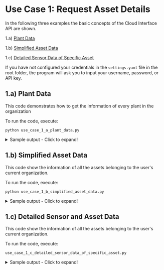 # Use Case 1: Request Asset Details
In the following three examples the basic concepts of the Cloud Interface API are shown.

1.a) [Plant Data](#use_case_1_a)

1.b) [Simplified Asset Data](#use_case_1_b)

1.c) [Detailed Sensor Data of Specific Asset](#use_case_1_c)

If you have not configured your credentials in the `settings.yaml` file in the root folder,
the program will ask you to input your username, password, or API key.

 
## <a name="use_case_1_a"></a>1.a) Plant Data
This code demonstrates how to get the information of every plant in the organization

To run the code, execute:

    python use_case_1_a_plant_data.py
    
<details>
  <summary>Sample output - Click to expand!</summary>

    Organization 1234, Tasty Manufacturing
    
    {'address': 'Smart Street 1, 10001 New York, USA',
     'city': 'New York',
     'country': 'USA',
     'industryTypeID': 3,
     'industryTypeName': 'Other',
     'locationLatitude': '-74.00594130000000000000',
     'locationLongitude': '40.71278370000000000000',
     'organization': {'isPrivateOrgarnization': False,
                      'organizationID': 1234,
                      'organizationName': 'Tasty Manufacturing'},
     'pinNumber': '12345',
     'plantID': 5678,
     'plantName': 'Food Factory',
     'siteIdentifier': None,
     'uniqueID': '1234abcd-1a2b-3c4d-5d6f-abcd1234ffff'}
     
   </details> 
    
## <a name="use_case_1_b"></a>1.b) Simplified Asset Data
This code show the information of all the assets belonging to the user's current organization.

To run the code, execute:

    python use_case_1_b_simplified_asset_data.py

<details>
  <summary>Sample output - Click to expand!</summary>
  
    Organization 1234, Tasty Manufacturing
    
    Plant 5678, Food Factory:
    Assets:
    {'assetGroupID': 1000,
     'assetID': 2000,
     'assetName': 'Motor 1',
     'assetResponsibleID': None,
     'assetResponsibleName': None,
     'assetType': {'assetTypeID': 1, 'assetTypeName': 'Motor'},
     'configurationProfileID': 3,
     'configurationProfileName': 'Motor Profile',
     'createdOn': '2018-01-12T16:23:45.931',
     'description': None,
     'healthStatus': {'healthCode': 'Healthy', 'healthColor': '#21BE89'},
     'isFavourite': False,
     'isPowerTrainComponent': False,
     'lastSyncTimeStamp': '2018-01-13T16:23:45.931',
     'lastUpdatedOn': '2018-01-14T16:23:45.931',
     'locationLatitude': '',
     'locationLongitude': '',
     'organization': {'isPrivateOrgarnization': False,
                      'organizationID': 1234,
                      'organizationName': 'Tasty Manufacturing'},
     'plantID': 5678,
     'plantName': 'Food Factory',
     'sensorIdentifier': 'S2A0000001-ABCD',
     'sensorTypeID': 1,
     'serialNumber': '10',
     'siteIdentifier': None}
   
   </details> 
    
## <a name="use_case_1_c"></a>1.c) Detailed Sensor and Asset Data
This code show the information of all the assets belonging to the user's current organization.


To run the code, execute:

    use_case_1_c_detailed_sensor_data_of_specific_asset.py
   
<details>
  <summary>Sample output - Click to expand!</summary>

    Organization 1234, Tasty Manufacturing
    
    Plant 5678, Food Factory:
    Assets:
    Detailed data of Asset 2000, Motor 1:
    {'assetGroupID': 1000,
     'assetGroupName': 'Group 1',
     'assetID': 2000,
     'assetName': 'Motor 1',
     'assetPictures': [],
     'assetProperties': [{'assetPropertyAvailableValueID': 1,
                          'assetPropertyDataType': 'Identifier',
                          'assetPropertyName': 'Motor Standard',
                          'assetPropertyPrecision': 0,
                          'assetPropertySequenceNr': 101,
                          'assetPropertyType': 'MotorClass',
                          'assetPropertyValue': 'IEC',
                          'isEnabled': True,
                          'measurementUnitGroup': None},
                         {'assetPropertyAvailableValueID': 13,
                          'assetPropertyDataType': 'Identifier',
                          'assetPropertyName': 'Speed Control',
                          'assetPropertyPrecision': 0,
                          'assetPropertySequenceNr': 102,
                          'assetPropertyType': 'MotorType',
                          'assetPropertyValue': 'Fixed Speed',
                          'isEnabled': True,
                          'measurementUnitGroup': None},
                         {'assetPropertyAvailableValueID': None,
                          'assetPropertyDataType': 'Decimal',
                          'assetPropertyName': 'Voltage',
                          'assetPropertyPrecision': 0,
                          'assetPropertySequenceNr': 103,
                          'assetPropertyType': 'Nameplate_Voltage',
                          'assetPropertyValue': '123.0000',
                          'isEnabled': True,
                          'measurementUnitGroup': {'measurementUnitGroupID': 8,
                                                   'measurementUnitGroupName': 'Voltage '
                                                                               'Unit'}},
                         {'assetPropertyAvailableValueID': None,
                          'assetPropertyDataType': 'Decimal',
                          'assetPropertyName': 'Current',
                          'assetPropertyPrecision': 2,
                          'assetPropertySequenceNr': 104,
                          'assetPropertyType': 'Nameplate_Current',
                          'assetPropertyValue': '3.0000',
                          'isEnabled': True,
                          'measurementUnitGroup': {'measurementUnitGroupID': 9,
                                                   'measurementUnitGroupName': 'Ampere '
                                                                               'Unit'}},
                         {'assetPropertyAvailableValueID': None,
                          'assetPropertyDataType': 'Decimal',
                          'assetPropertyName': 'Speed',
                          'assetPropertyPrecision': 1,
                          'assetPropertySequenceNr': 101,
                          'assetPropertyType': 'Nameplate_Speed',
                          'assetPropertyValue': '1250.0000',
                          'isEnabled': True,
                          'measurementUnitGroup': {'measurementUnitGroupID': 14,
                                                   'measurementUnitGroupName': 'Rotation '
                                                                               'Unit'}},
                         {'assetPropertyAvailableValueID': None,
                          'assetPropertyDataType': 'String',
                          'assetPropertyName': 'DE Bearing',
                          'assetPropertyPrecision': 0,
                          'assetPropertySequenceNr': 109,
                          'assetPropertyType': 'Nameplate_DSBearing',
                          'assetPropertyValue': '1234',
                          'isEnabled': True,
                          'measurementUnitGroup': None},
                         {'assetPropertyAvailableValueID': None,
                          'assetPropertyDataType': 'String',
                          'assetPropertyName': 'NDE Bearing',
                          'assetPropertyPrecision': 0,
                          'assetPropertySequenceNr': 111,
                          'assetPropertyType': 'Nameplate_NDSBearing',
                          'assetPropertyValue': '1234',
                          'isEnabled': True,
                          'measurementUnitGroup': None},
                         {'assetPropertyAvailableValueID': None,
                          'assetPropertyDataType': 'Decimal',
                          'assetPropertyName': 'Power Factor',
                          'assetPropertyPrecision': 2,
                          'assetPropertySequenceNr': 108,
                          'assetPropertyType': 'Nameplate_PowerFact',
                          'assetPropertyValue': '0.5000',
                          'isEnabled': True,
                          'measurementUnitGroup': None},
                         {'assetPropertyAvailableValueID': None,
                          'assetPropertyDataType': 'Decimal',
                          'assetPropertyName': 'Power',
                          'assetPropertyPrecision': 2,
                          'assetPropertySequenceNr': 105,
                          'assetPropertyType': 'Nameplate_Power',
                          'assetPropertyValue': '60.0000',
                          'isEnabled': True,
                          'measurementUnitGroup': {'measurementUnitGroupID': 5,
                                                   'measurementUnitGroupName': 'Power '
                                                                               'Unit'}},
                         {'assetPropertyAvailableValueID': None,
                          'assetPropertyDataType': 'Decimal',
                          'assetPropertyName': 'Line Frequency',
                          'assetPropertyPrecision': 1,
                          'assetPropertySequenceNr': 106,
                          'assetPropertyType': 'Nameplate_LineFrequency',
                          'assetPropertyValue': '60.0000',
                          'isEnabled': True,
                          'measurementUnitGroup': {'measurementUnitGroupID': 10,
                                                   'measurementUnitGroupName': 'Frequency '
                                                                               'Unit'}},
                         {'assetPropertyAvailableValueID': None,
                          'assetPropertyDataType': 'String',
                          'assetPropertyName': 'DE Manufacturer',
                          'assetPropertyPrecision': 0,
                          'assetPropertySequenceNr': 110,
                          'assetPropertyType': 'Nameplate_DS_Manufacturer',
                          'assetPropertyValue': 'ABCD',
                          'isEnabled': True,
                          'measurementUnitGroup': None},
                         {'assetPropertyAvailableValueID': None,
                          'assetPropertyDataType': 'String',
                          'assetPropertyName': 'NDE Manufacturer',
                          'assetPropertyPrecision': 0,
                          'assetPropertySequenceNr': 112,
                          'assetPropertyType': 'Nameplate_NDS_Manufacturer',
                          'assetPropertyValue': 'ABCD',
                          'isEnabled': True,
                          'measurementUnitGroup': None},
                         {'assetPropertyAvailableValueID': None,
                          'assetPropertyDataType': 'Boolean',
                          'assetPropertyName': 'DE Bearing Sealed',
                          'assetPropertyPrecision': 0,
                          'assetPropertySequenceNr': 120,
                          'assetPropertyType': 'Greasing_IsBearingSealed',
                          'assetPropertyValue': '0',
                          'isEnabled': False,
                          'measurementUnitGroup': None},
                         {'assetPropertyAvailableValueID': None,
                          'assetPropertyDataType': 'Decimal',
                          'assetPropertyName': 'DE Dimension Factor',
                          'assetPropertyPrecision': 0,
                          'assetPropertySequenceNr': 119,
                          'assetPropertyType': 'Greasing_DimensionFactor',
                          'assetPropertyValue': '21.3000',
                          'isEnabled': False,
                          'measurementUnitGroup': None},
                         {'assetPropertyAvailableValueID': 25,
                          'assetPropertyDataType': 'Identifier',
                          'assetPropertyName': 'Motor Type',
                          'assetPropertyPrecision': 0,
                          'assetPropertySequenceNr': 131,
                          'assetPropertyType': 'ShaftRotationType',
                          'assetPropertyValue': 'Induction',
                          'isEnabled': True,
                          'measurementUnitGroup': None}],
     'assetResponsibleID': None,
     'assetResponsibleName': None,
     'assetType': {'assetTypeID': 1, 'assetTypeName': 'Motor'},
     'condition': [{'conditionIndexKey': 'ConditionIndexForAvailability',
                    'conditionIndexName': 'Availability',
                    'conditionIndexStatus': {'status': 'NotApplicable',
                                             'statusCode': None,
                                             'statusCodeMessage': None}},
                   {'conditionIndexKey': 'ConditionIndexForEnvironment',
                    'conditionIndexName': 'Environment',
                    'conditionIndexStatus': {'status': 'Good',
                                             'statusCode': None,
                                             'statusCodeMessage': None}},
                   {'conditionIndexKey': 'ConditionIndexForReliability',
                    'conditionIndexName': 'Reliability',
                    'conditionIndexStatus': {'status': 'Good',
                                             'statusCode': None,
                                             'statusCodeMessage': None}},
                   {'conditionIndexKey': 'ConditionIndexForStress',
                    'conditionIndexName': 'Stress',
                    'conditionIndexStatus': {'status': 'Unknown',
                                             'statusCode': 'NoKPIVals',
                                             'statusCodeMessage': 'There are no '
                                                                  'measurements '
                                                                  'loaded in the '
                                                                  'last 7 days'}},
                   {'conditionIndexKey': 'OverallConditionIndex',
                    'conditionIndexName': 'Overall Condition Index',
                    'conditionIndexStatus': {'status': 'Good',
                                             'statusCode': None,
                                             'statusCodeMessage': None}}],
     'configurationProfileID': 3,
     'configurationProfileName': 'Motor Profile',
     'createdOn': '2018-01-12T16:23:45.931',
     'description': None,
     'firmwareUpdate': {'updateAvailable': True,
                        'updateFirmwareID': 60,
                        'updateFirmwareVersion': '9.1'},
     'healthStatus': {'healthCode': 'Healthy', 'healthColor': '#21BE89'},
     'isFavourite': False,
     'isGroup': True,
     'isPowerTrainComponent': False,
     'labels': [],
     'lastSyncTimeStamp': '2018-01-13T16:23:45',
     'lastUpdatedOn': '2018-01-14T16:23:45',
     'locationLatitude': '',
     'locationLongitude': '',
     'measurements': [{'enableDataValidation': False,
                       'healthStatus': {'healthCode': 'Undefined',
                                        'healthColor': None},
                       'isCalibrationEnabled': False,
                       'isCumulative': False,
                       'isEditable': False,
                       'isHealthParameter': False,
                       'isVisible': True,
                       'measurementCalibration': None,
                       'measurementTypeCode': 'Speed',
                       'measurementTypeDescription': 'Rotational speed of the '
                                                     'shaft, measured in '
                                                     'revolutions per minute (rpm)',
                       'measurementTypeID': 2,
                       'measurementTypeName': 'Speed',
                       'measurementTypePrecision': 0,
                       'measurementTypeSequenceNo': 250,
                       'measurementTypeUnitGroupID': 14,
                       'measurementTypeUnitGroupName': None,
                       'measurementValue': '0.0000',
                       'qualityFlag': 'NotValidated',
                       'timeStamp': '2018-01-14T16:23:45',
                       'uniqueID': '1234abcd-1a2b-3c4d-5d6f-abcd1234ffff'},
                      {'enableDataValidation': True,
                       'healthStatus': {'healthCode': 'Healthy',
                                        'healthColor': '#21BE89'},
                       'isCalibrationEnabled': True,
                       'isCumulative': False,
                       'isEditable': True,
                       'isHealthParameter': True,
                       'isVisible': True,
                       'measurementCalibration': None,
                       'measurementTypeCode': 'SkinTemp',
                       'measurementTypeDescription': 'Temperature in °C or °F, '
                                                     'measured in the contact '
                                                     'point where the sensor tag '
                                                     'touches the mounting parts.',
                       'measurementTypeID': 4,
                       'measurementTypeName': 'Skin Temperature',
                       'measurementTypePrecision': 0,
                       'measurementTypeSequenceNo': 251,
                       'measurementTypeUnitGroupID': 4,
                       'measurementTypeUnitGroupName': None,
                       'measurementValue': '38.1232',
                       'qualityFlag': 'Success',
                       'timeStamp': '2018-01-14T16:23:45',
                       'uniqueID': '1234abcd-1a2b-3c4d-5d6f-abcd1234ffff'},
                      {'enableDataValidation': False,
                       'healthStatus': {'healthCode': 'Healthy',
                                        'healthColor': '#21BE89'},
                       'isCalibrationEnabled': False,
                       'isCumulative': False,
                       'isEditable': True,
                       'isHealthParameter': True,
                       'isVisible': True,
                       'measurementCalibration': None,
                       'measurementTypeCode': 'OverallVibration',
                       'measurementTypeDescription': 'Vibration velocity, '
                                                     'rms-value in mm/s or in/s, '
                                                     'always showing whichever is '
                                                     'the highest value of the '
                                                     'three directions: Radial, '
                                                     'Tangential, Axial.',
                       'measurementTypeID': 8,
                       'measurementTypeName': 'Overall Vibration',
                       'measurementTypePrecision': 3,
                       'measurementTypeSequenceNo': 201,
                       'measurementTypeUnitGroupID': 6,
                       'measurementTypeUnitGroupName': None,
                       'measurementValue': '0.0451',
                       'qualityFlag': 'NotValidated',
                       'timeStamp': '2018-01-14T16:23:45',
                       'uniqueID': '1234abcd-1a2b-3c4d-5d6f-abcd1234ffff'},
                      {'enableDataValidation': False,
                       'healthStatus': {'healthCode': 'Undefined',
                                        'healthColor': None},
                       'isCalibrationEnabled': False,
                       'isCumulative': True,
                       'isEditable': False,
                       'isHealthParameter': False,
                       'isVisible': True,
                       'measurementCalibration': None,
                       'measurementTypeCode': 'Operating',
                       'measurementTypeDescription': 'The number of hours since '
                                                     'the commissioning of the '
                                                     'sensor during which the '
                                                     'motor has been in operation '
                                                     'and not standing still.',
                       'measurementTypeID': 9,
                       'measurementTypeName': 'Operating Time',
                       'measurementTypePrecision': 0,
                       'measurementTypeSequenceNo': 252,
                       'measurementTypeUnitGroupID': 13,
                       'measurementTypeUnitGroupName': None,
                       'measurementValue': '80.0000',
                       'qualityFlag': 'NotValidated',
                       'timeStamp': '2018-01-14T16:23:45',
                       'uniqueID': '1234abcd-1a2b-3c4d-5d6f-abcd1234ffff'},
                      {'enableDataValidation': False,
                       'healthStatus': {'healthCode': 'Undefined',
                                        'healthColor': None},
                       'isCalibrationEnabled': False,
                       'isCumulative': True,
                       'isEditable': False,
                       'isHealthParameter': False,
                       'isVisible': True,
                       'measurementCalibration': None,
                       'measurementTypeCode': 'NumberOfStarts',
                       'measurementTypeDescription': 'The number of times in the '
                                                     'measurement period, that '
                                                     'motor has gone from '
                                                     'standstill to operation.',
                       'measurementTypeID': 10,
                       'measurementTypeName': 'Number of Starts',
                       'measurementTypePrecision': 0,
                       'measurementTypeSequenceNo': 253,
                       'measurementTypeUnitGroupID': 0,
                       'measurementTypeUnitGroupName': None,
                       'measurementValue': '3.0000',
                       'qualityFlag': 'NotValidated',
                       'timeStamp': '2018-01-14T16:23:45',
                       'uniqueID': '1234abcd-1a2b-3c4d-5d6f-abcd1234ffff'},
                      {'enableDataValidation': False,
                       'healthStatus': {'healthCode': 'Undefined',
                                        'healthColor': None},
                       'isCalibrationEnabled': False,
                       'isCumulative': False,
                       'isEditable': False,
                       'isHealthParameter': False,
                       'isVisible': True,
                       'measurementCalibration': None,
                       'measurementTypeCode': 'LineFrequency',
                       'measurementTypeDescription': 'Frequency of the AC-voltage '
                                                     'from the electric supply '
                                                     'network, measured in Hz.',
                       'measurementTypeID': 15,
                       'measurementTypeName': 'Motor Supply Frequency',
                       'measurementTypePrecision': 0,
                       'measurementTypeSequenceNo': 257,
                       'measurementTypeUnitGroupID': 10,
                       'measurementTypeUnitGroupName': None,
                       'measurementValue': '2.0000',
                       'qualityFlag': 'NotValidated',
                       'timeStamp': '2018-01-14T16:23:45',
                       'uniqueID': '1234abcd-1a2b-3c4d-5d6f-abcd1234ffff'},
                      {'enableDataValidation': False,
                       'healthStatus': {'healthCode': 'Healthy',
                                        'healthColor': '#21BE89'},
                       'isCalibrationEnabled': False,
                       'isCumulative': False,
                       'isEditable': False,
                       'isHealthParameter': True,
                       'isVisible': True,
                       'measurementCalibration': None,
                       'measurementTypeCode': 'BearingCondition',
                       'measurementTypeDescription': 'The bearing condition is '
                                                     'calculated for each '
                                                     'measurement. A condition '
                                                     'below 5 means that the '
                                                     'measurement did not reveal '
                                                     'signs of damage. A condition '
                                                     'between 5 and 10 means that '
                                                     'signs of a developing damage '
                                                     'were detected. A condition '
                                                     'higher   than 10 means that '
                                                     'significant damage was '
                                                     'detected . The bearing '
                                                     'condition is based on such '
                                                     'factors as the vibration '
                                                     'spectrum. It has a highly '
                                                     'transient behaviour and can '
                                                     'change significantly from '
                                                     'one measurement to the next.',
                       'measurementTypeID': 27,
                       'measurementTypeName': 'Bearing Condition',
                       'measurementTypePrecision': 0,
                       'measurementTypeSequenceNo': 225,
                       'measurementTypeUnitGroupID': 0,
                       'measurementTypeUnitGroupName': None,
                       'measurementValue': '0.0000',
                       'qualityFlag': 'NotValidated',
                       'timeStamp': '2018-01-14T16:23:45',
                       'uniqueID': '1234abcd-1a2b-3c4d-5d6f-abcd1234ffff'},
                      {'enableDataValidation': False,
                       'healthStatus': {'healthCode': 'Undefined',
                                        'healthColor': None},
                       'isCalibrationEnabled': False,
                       'isCumulative': False,
                       'isEditable': False,
                       'isHealthParameter': False,
                       'isVisible': True,
                       'measurementCalibration': None,
                       'measurementTypeCode': 'Acc_z',
                       'measurementTypeDescription': 'Vibration velocity, '
                                                     'rms-value in mm/s or in/s, '
                                                     'measured in the direction '
                                                     'that is perpendicular to the '
                                                     'baseplate of the smart '
                                                     'sensor tag.',
                       'measurementTypeID': 31,
                       'measurementTypeName': 'Vibration (Radial)',
                       'measurementTypePrecision': 3,
                       'measurementTypeSequenceNo': 202,
                       'measurementTypeUnitGroupID': 6,
                       'measurementTypeUnitGroupName': None,
                       'measurementValue': '0.0987',
                       'qualityFlag': 'NotValidated',
                       'timeStamp': '2018-01-14T16:23:45',
                       'uniqueID': '1234abcd-1a2b-3c4d-5d6f-abcd1234ffff'},
                      {'enableDataValidation': False,
                       'healthStatus': {'healthCode': 'Undefined',
                                        'healthColor': None},
                       'isCalibrationEnabled': False,
                       'isCumulative': False,
                       'isEditable': False,
                       'isHealthParameter': False,
                       'isVisible': True,
                       'measurementCalibration': None,
                       'measurementTypeCode': 'Acc_y',
                       'measurementTypeDescription': 'Vibration velocity, '
                                                     'rms-value in mm/s or in/s, '
                                                     'measured in the direction of '
                                                     'the short edge of the smart '
                                                     'sensor tag.\r\n'
                                                     '\r\n'
                                                     'NOTE: Either the long edge '
                                                     '(preferred) or the short '
                                                     'edge of the sensor MUST '
                                                     'always be parallel to the '
                                                     'motor shaft.',
                       'measurementTypeID': 32,
                       'measurementTypeName': 'Vibration (Tangential)',
                       'measurementTypePrecision': 3,
                       'measurementTypeSequenceNo': 203,
                       'measurementTypeUnitGroupID': 6,
                       'measurementTypeUnitGroupName': None,
                       'measurementValue': '0.1234',
                       'qualityFlag': 'NotValidated',
                       'timeStamp': '2018-01-14T16:23:45',
                       'uniqueID': '1234abcd-1a2b-3c4d-5d6f-abcd1234ffff'},
                      {'enableDataValidation': False,
                       'healthStatus': {'healthCode': 'Undefined',
                                        'healthColor': None},
                       'isCalibrationEnabled': False,
                       'isCumulative': False,
                       'isEditable': False,
                       'isHealthParameter': False,
                       'isVisible': True,
                       'measurementCalibration': None,
                       'measurementTypeCode': 'Acc_x',
                       'measurementTypeDescription': 'Vibration velocity mm/s rms, '
                                                     'measured in the direction of '
                                                     'the long edge of the smart '
                                                     'sensor tag.\r\n'
                                                     '\r\n'
                                                     'NOTE: Either the long edge '
                                                     '(preferred) or the short '
                                                     'edge of the sensor MUST '
                                                     'always be parallel to the '
                                                     'motor shaft.',
                       'measurementTypeID': 33,
                       'measurementTypeName': 'Vibration (Axial)',
                       'measurementTypePrecision': 3,
                       'measurementTypeSequenceNo': 204,
                       'measurementTypeUnitGroupID': 6,
                       'measurementTypeUnitGroupName': None,
                       'measurementValue': '0.1234',
                       'qualityFlag': 'NotValidated',
                       'timeStamp': '2018-01-14T16:23:45',
                       'uniqueID': '1234abcd-1a2b-3c4d-5d6f-abcd1234ffff'},
                      {'enableDataValidation': False,
                       'healthStatus': {'healthCode': 'Undefined',
                                        'healthColor': None},
                       'isCalibrationEnabled': False,
                       'isCumulative': False,
                       'isEditable': False,
                       'isHealthParameter': False,
                       'isVisible': True,
                       'measurementCalibration': None,
                       'measurementTypeCode': 'EnergyConsumption',
                       'measurementTypeDescription': 'Output power, measured in '
                                                     'kWh, is the energy '
                                                     'consumption of the motor '
                                                     'calculated over the period '
                                                     'of one hour',
                       'measurementTypeID': 64,
                       'measurementTypeName': 'Output Power',
                       'measurementTypePrecision': 2,
                       'measurementTypeSequenceNo': 259,
                       'measurementTypeUnitGroupID': 5,
                       'measurementTypeUnitGroupName': None,
                       'measurementValue': '30.0000',
                       'qualityFlag': 'NotValidated',
                       'timeStamp': '2018-01-14T16:23:45',
                       'uniqueID': '1234abcd-1a2b-3c4d-5d6f-abcd1234ffff'},
                      {'enableDataValidation': False,
                       'healthStatus': {'healthCode': 'Undefined',
                                        'healthColor': None},
                       'isCalibrationEnabled': False,
                       'isCumulative': False,
                       'isEditable': False,
                       'isHealthParameter': False,
                       'isVisible': True,
                       'measurementCalibration': None,
                       'measurementTypeCode': 'RegreasingAdvice',
                       'measurementTypeDescription': 'Remaining time until the '
                                                     'motor needs to be greased, '
                                                     'based on the original '
                                                     'recommendation of the '
                                                     'manufacturer, adjusted for '
                                                     'real operation, speed and '
                                                     'operating hours.',
                       'measurementTypeID': 65,
                       'measurementTypeName': 'Regreasing Advice',
                       'measurementTypePrecision': 0,
                       'measurementTypeSequenceNo': 260,
                       'measurementTypeUnitGroupID': 13,
                       'measurementTypeUnitGroupName': None,
                       'measurementValue': None,
                       'qualityFlag': 'NotValidated',
                       'timeStamp': None,
                       'uniqueID': None},
                      {'enableDataValidation': False,
                       'healthStatus': {'healthCode': 'Undefined',
                                        'healthColor': '#A5B6B9'},
                       'isCalibrationEnabled': False,
                       'isCumulative': False,
                       'isEditable': False,
                       'isHealthParameter': True,
                       'isVisible': True,
                       'measurementCalibration': None,
                       'measurementTypeCode': 'MotorMisalignment',
                       'measurementTypeDescription': 'Simple True/False indicator '
                                                     'to show if the motor is '
                                                     'subject to misalignment or '
                                                     'not. There is no indication '
                                                     'for how serious the '
                                                     'misalignment is, nor by how '
                                                     'much the motor is out of '
                                                     'alignment.',
                       'measurementTypeID': 66,
                       'measurementTypeName': 'Simple Misalignment',
                       'measurementTypePrecision': 0,
                       'measurementTypeSequenceNo': 229,
                       'measurementTypeUnitGroupID': 0,
                       'measurementTypeUnitGroupName': None,
                       'measurementValue': None,
                       'qualityFlag': 'NotValidated',
                       'timeStamp': None,
                       'uniqueID': None},
                      {'enableDataValidation': False,
                       'healthStatus': {'healthCode': 'Undefined',
                                        'healthColor': None},
                       'isCalibrationEnabled': False,
                       'isCumulative': False,
                       'isEditable': False,
                       'isHealthParameter': False,
                       'isVisible': True,
                       'measurementCalibration': None,
                       'measurementTypeCode': 'MotorStartStopCount',
                       'measurementTypeDescription': None,
                       'measurementTypeID': 67,
                       'measurementTypeName': 'Nr. Of Starts Between Measurements',
                       'measurementTypePrecision': 0,
                       'measurementTypeSequenceNo': 254,
                       'measurementTypeUnitGroupID': 0,
                       'measurementTypeUnitGroupName': None,
                       'measurementValue': None,
                       'qualityFlag': 'NotValidated',
                       'timeStamp': None,
                       'uniqueID': None}],
     'organization': {'isPrivateOrgarnization': False,
                      'organizationID': 1234,
                      'organizationName': 'Tasty Manufacturing'},
     'plantID': 5678,
     'plantName': 'Food Factory',
     'sensor': {'commissioningDate': '2018-01-12T16:23:45.931',
                'features': [{'featureKey': 'BatteryLevel',
                              'featureKeySequenceNo': 401,
                              'featureName': 'Battery Level',
                              'featureValue': 3.4567,
                              'isVisible': False,
                              'timeStamp': '2018-01-12T16:23:45'},
                             {'featureKey': 'ShockDetection',
                              'featureKeySequenceNo': 403,
                              'featureName': 'Shock Detection',
                              'featureValue': None,
                              'isVisible': False,
                              'timeStamp': '2018-01-12T16:23:45'},
                             {'featureKey': 'SensorSelfTest',
                              'featureKeySequenceNo': 405,
                              'featureName': 'Sensor Self Test',
                              'featureValue': None,
                              'isVisible': False,
                              'timeStamp': '2018-01-12T16:23:45'},
                             {'featureKey': 'SensorMeasurementInterval',
                              'featureKeySequenceNo': 412,
                              'featureName': 'Measurement Interval',
                              'featureValue': 15.0,
                              'isVisible': True,
                              'timeStamp': '2018-01-12T16:23:45'},
                             {'featureKey': 'BatteryPercentage',
                              'featureKeySequenceNo': 414,
                              'featureName': 'Battery Status',
                              'featureValue': 15.421,
                              'isVisible': True,
                              'timeStamp': '2018-01-12T16:23:45.931'}],
                'firmwareVersion': '8.7',
                'hardware': {'hardwareRevisionID': 3,
                             'hardwareRevisionName': 'F',
                             'hardwareVarianceID': 1,
                             'hardwareVarianceName': 'HardwareVariance_Motor'},
                'properties': [{'propertyDataType': 'String',
                                'propertyIsVisible': True,
                                'propertyKey': 'MAC',
                                'propertyKeySequenceNo': 301,
                                'propertyName': 'MAC',
                                'propertyValue': '50:31:AD:12:13:14'},
                               {'propertyDataType': 'DateTime',
                                'propertyIsVisible': False,
                                'propertyKey': 'ShippedOn',
                                'propertyKeySequenceNo': 302,
                                'propertyName': 'Shipped On',
                                'propertyValue': '02/13/2018 00:00:00.000'},
                               {'propertyDataType': 'String',
                                'propertyIsVisible': False,
                                'propertyKey': 'CustomerNumber',
                                'propertyKeySequenceNo': 303,
                                'propertyName': 'Customer Number',
                                'propertyValue': 'R&D_TEST_REV_Z'},
                               {'propertyDataType': 'DateTime',
                                'propertyIsVisible': False,
                                'propertyKey': 'WarrantyStartDate',
                                'propertyKeySequenceNo': 304,
                                'propertyName': 'Warranty Start Date',
                                'propertyValue': '02/13/2018 00:00:00.000'},
                               {'propertyDataType': 'DateTime',
                                'propertyIsVisible': False,
                                'propertyKey': 'WarrantyEndDate',
                                'propertyKeySequenceNo': 305,
                                'propertyName': 'Warranty End Date',
                                'propertyValue': '02/13/2020 00:00:00.000'},
                               {'propertyDataType': 'String',
                                'propertyIsVisible': True,
                                'propertyKey': 'ChipID',
                                'propertyKeySequenceNo': 306,
                                'propertyName': 'Chip ID',
                                'propertyValue': '12345678abcdefff'},
                               {'propertyDataType': 'String',
                                'propertyIsVisible': False,
                                'propertyKey': 'AuthenticationID',
                                'propertyKeySequenceNo': 308,
                                'propertyName': 'AuthenticationID',
                                'propertyValue': None},
                               {'propertyDataType': 'Boolean',
                                'propertyIsVisible': False,
                                'propertyKey': 'MicTestFailed',
                                'propertyKeySequenceNo': 309,
                                'propertyName': 'Mic Test Failed',
                                'propertyValue': '1'}],
                'sensorIdentifier': 'S2A0000001-ABCD',
                'subscription': {'endDate': '2020-01-12T16:23:45.931',
                                 'hasAvailableSubscriptions': True,
                                 'isBasicSubscription': False,
                                 'isTrialSubscription': False,
                                 'startDate': '2018-01-12T16:23:45.931',
                                 'subscriptionLevel': {'description': 'Cloud '
                                                                      'Interface',
                                                       'id': 4,
                                                       'name': 'SmartSensorMotor_CloudInterface'}}},
     'sensorIdentifier': 'S2A0000001-ABCD',
     'sensorTypeID': 1,
     'serialNumber': '78',
     'siteIdentifier': None,
     'uniqueID': '1234abcd-1a2b-3c4d-5d6f-abcd1234ffff'}
     
   </details> 